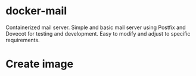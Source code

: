 # docker-mail

Containerized mail server. Simple and basic mail server using Postfix and Dovecot for testing and development. Easy to modify and adjust to specific requirements.

# Create image

> 
